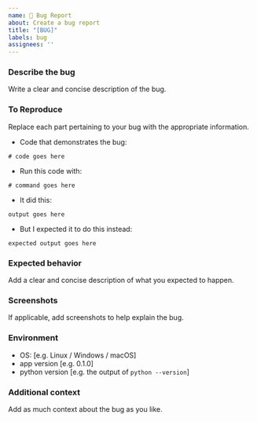 ```yaml
---
name: 🐛 Bug Report
about: Create a bug report
title: "[BUG]"
labels: bug
assignees: ''
---
```


### Describe the bug

Write a clear and concise description of the bug.

### To Reproduce

Replace each part pertaining to your bug with the appropriate information.

* Code that demonstrates the bug:

```
# code goes here
```

* Run this code with:

```
# command goes here
```

* It did this:

```
output goes here
```

* But I expected it to do this instead:

```
expected output goes here
```

### Expected behavior

Add a clear and concise description of what you expected to happen.

### Screenshots

If applicable, add screenshots to help explain the bug.

### Environment

* OS: [e.g. Linux / Windows / macOS]
* app version [e.g. 0.1.0]
* python version [e.g. the output of `python --version`]

### Additional context

Add as much context about the bug as you like.
